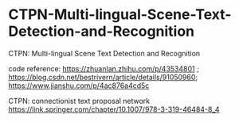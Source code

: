 # CTPN-Multi-lingual-Scene-Text-Detection-and-Recognition
CTPN: Multi-lingual Scene Text Detection and Recognition

code reference: https://zhuanlan.zhihu.com/p/43534801 ; https://blog.csdn.net/bestrivern/article/details/91050960;
https://www.jianshu.com/p/4ac876a4cd5c

CTPN: connectionist text proposal network https://link.springer.com/chapter/10.1007/978-3-319-46484-8_4
